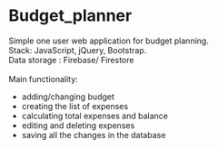 # Budget_planner

Simple one user web application for budget planning.\
Stack: JavaScript, jQuery, Bootstrap.\
Data storage : Firebase/ Firestore\
\
Main functionality:
 - adding/changing budget
 - creating the list of expenses
 - calculating total expenses and balance
 - editing and deleting expenses
 - saving all the changes in the database
